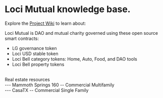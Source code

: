 # Loci Mutual knowledge base.

Explore the [Project Wiki](https://github.com/LociMutual/docs/wiki) to learn about:

   Loci Mutual is DAO and mutual charity governed using these open source smart contracts: <br>
   * LG governance token <br>
   * Loci USD stable token <br>
   * Loci Bell category tokens: Home, Auto, Food, and DAO tools<br>
   * Loci Bell property tokens <br>
   
   <br>
   Real estate resources <br>
   --- Mammoth Springs 160 -- Commercial Multifamily <br>
   --- CasaTX -- Commercial Single Family 
